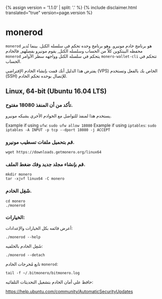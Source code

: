{% assign version = '1.1.0' | split: '.' %}
{% include disclaimer.html translated="true" version=page.version %}
# monerod

`monerod` هو برنامج خادم مونيرو. وهو برنامج وحده تحكم في سلسله الكتل. بينما تُدير محفظه البيتكوين كلاً من الحساب وسلسله الكتل, يقوم مونيرو بفصلهم, فالخادم `monerod` يتحكم في سلسله الكتل وواجهه سطر الأوامر `monero-wallet-cli` تتحكم في الحساب.

يفترض هذا الدليل أنك قمت بإنشاء الخادم الإفتراضي (VPS) الخاص بك بالفعل وتستخدم (SSH) للإتصال بوحده تحكم الخادم.

## Linux, 64-bit (Ubuntu 16.04 LTS)

### تأكد من أن المنفذ 18080 مفتوح.
يستخدم هذا لمنفذ للتواصل مع الخوادم الأخري بشبكه مونيرو.

Example if using `ufw`: `sudo ufw allow 18080`
Example if using `iptables`: `sudo iptables -A INPUT -p tcp --dport 18080 -j ACCEPT`

### قم بتحميل ملفات تسطيب مونيرو.

    wget https://downloads.getmonero.org/linux64

### قم بإنشاء مجلد جديد وفك ضغط الملف.

    mkdir monero
    tar -xjvf linux64 -C monero

### شَغِل الخادم.

    cd monero
    ./monerod

### الخيارات:

أعرض قائمه بكل الخيارات والإعدادات:

    ./monerod --help

شَغِل الخادم بالخلفيه:

    ./monerod --detach

تابع مُخرجات الخادم `monerod`:

    tail -f ~/.bitmonero/bitmonero.log

حافظ علي أمان الخادم بتشغيل التحديثات التلقائيه:

https://help.ubuntu.com/community/AutomaticSecurityUpdates


